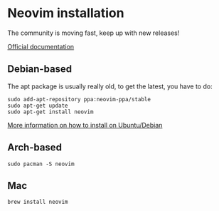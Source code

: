 
# Neovim installation
The community is moving fast, keep up with new releases!

[Official documentation](https://github.com/neovim/neovim/wiki/Installing-Neovim)

## Debian-based
The apt package is usually really old, to get the latest, you have to do:
```
sudo add-apt-repository ppa:neovim-ppa/stable
sudo apt-get update
sudo apt-get install neovim
```
[More information on how to install on Ubuntu/Debian](https://github.com/neovim/neovim/wiki/Installing-Neovim#ubuntu)

## Arch-based

```
sudo pacman -S neovim
```

## Mac

```
brew install neovim
```

